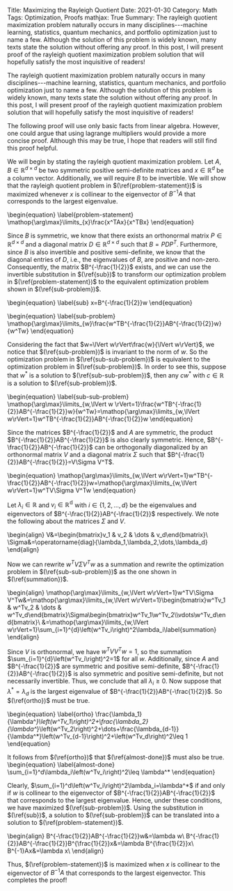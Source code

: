 Title: Maximizing the Rayleigh Quotient
Date: 2021-01-30
Category: Math
Tags: Optimization, Proofs
mathjax: True
Summary: The rayleigh quotient maximization problem naturally occurs in many disciplines---machine learning, statistics, quantum mechanics, and portfolio optimization just to name a few. Although the solution of this problem is widely known, many texts state the solution without offering any proof. In this post, I will present proof of the rayleigh quotient maximization problem solution that will hopefully satisfy the most inquisitive of readers!

The rayleigh quotient maximization problem naturally occurs in many disciplines---machine learning, statistics, quantum mechanics, and portfolio optimization just to name a few. Although the solution of this problem is widely known, many texts state the solution without offering any proof. In this post, I will present proof of the rayleigh quotient maximization problem solution that will hopefully satisfy the most inquisitive of readers!

The following proof will use only basic facts from linear algebra. However, one could argue that using lagrange multipliers would provide a more concise proof. Although this may be true, I hope that readers will still find this proof helpful.

We will begin by stating the rayleigh quotient maximization problem. Let $A,B\in\mathbb{R}^{d\times d}$ be two symmetric positive semi-definite matrices and $x\in\mathbb{R}^{d}$ be a column vector. Additionally, we will require $B$ to be invertible. We will show that the rayleigh quotient problem in $(\ref{problem-statement})$ is maximized whenever $x$ is collinear to the eigenvector of $B^{-1}A$ that corresponds to the largest eigenvalue.

\begin{equation}
    \label{problem-statement}
    \mathop{\arg\max}\limits_{x}\frac{x^TAx}{x^TBx}
\end{equation}

Since $B$ is symmetric, we know that there exists an orthonormal matrix $P\in\mathbb{R}^{d\times d}$ and a diagonal matrix $D\in\mathbb{R}^{d\times d}$ such that $B=PDP^T$. Furthermore, since $B$ is also invertible and positive semi-definite, we know that the diagonal entries of $D$, i.e., the eigenvalues of $B$, are positive and non-zero. Consequently, the matrix $B^{-\frac{1}{2}}$ exists, and we can use the invertible substitution in $(\ref{sub})$ to transform our optimization problem in $(\ref{problem-statement})$ to the equivalent optimization problem shown in $(\ref{sub-problem})$.

\begin{equation}
    \label{sub}
    x=B^{-\frac{1}{2}}w
\end{equation}

\begin{equation}
    \label{sub-problem}
    \mathop{\arg\max}\limits_{w}\frac{w^TB^{-\frac{1}{2}}AB^{-\frac{1}{2}}w}{w^Tw}
\end{equation}

Considering the fact that $w=\lVert w\rVert\frac{w}{\lVert w\rVert}$, we notice that $(\ref{sub-problem})$ is invariant to the norm of $w$. So the optimization problem in $(\ref{sub-sub-problem})$ is equivalent to the optimization problem in $(\ref{sub-problem})$. In order to see this, suppose that $w^*$ is a solution to $(\ref{sub-sub-problem})$, then any $cw^*$ with $c\in\mathbb{R}$ is a solution to $(\ref{sub-problem})$.

\begin{equation}
    \label{sub-sub-problem}
    \mathop{\arg\max}\limits_{w,\lVert w \rVert=1}\frac{w^TB^{-\frac{1}{2}}AB^{-\frac{1}{2}}w}{w^Tw}=\mathop{\arg\max}\limits_{w,\lVert w\rVert=1}w^TB^{-\frac{1}{2}}AB^{-\frac{1}{2}}w
\end{equation}

Since the matrices $B^{-\frac{1}{2}}$ and $A$ are symmetric, the product $B^{-\frac{1}{2}}AB^{-\frac{1}{2}}$ is also clearly symmetric. Hence, $B^{-\frac{1}{2}}AB^{-\frac{1}{2}}$ can be orthogonally diagonalized by an orthonormal matrix $V$ and a diagonal matrix $\Sigma$ such that $B^{-\frac{1}{2}}AB^{-\frac{1}{2}}=V\Sigma V^T$. 

\begin{equation}
    \mathop{\arg\max}\limits_{w,\lVert w\rVert=1}w^TB^{-\frac{1}{2}}AB^{-\frac{1}{2}}w=\mathop{\arg\max}\limits_{w,\lVert w\rVert=1}w^TV\Sigma V^Tw
\end{equation}

Let $\lambda_i\in\mathbb{R}$ and $v_i\in\mathbb{R^{d}}$ with $i\in\{1,2,\dots,d\}$ be the eigenvalues and eigenvectors of $B^{-\frac{1}{2}}AB^{-\frac{1}{2}}$ respectively. We note the following about the matrices $\Sigma$ and $V$.

\begin{align}
    V&=\begin{bmatrix}v_1 & v_2 & \dots & v_d\end{bmatrix}\\
    \Sigma&=\operatorname{diag}\{\lambda_1,\lambda_2,\dots,\lambda_d\}
\end{align}

Now we can rewrite $w^TV\Sigma V^Tw$ as a summation and rewrite the optimization problem in $(\ref{sub-sub-problem})$ as the one shown in $(\ref{summation})$.

\begin{align}
    \mathop{\arg\max}\limits_{w,\lVert w\rVert=1}w^TV\Sigma V^Tw&=\mathop{\arg\max}\limits_{w,\lVert w\rVert=1}\begin{bmatrix}w^Tv_1 & w^Tv_2 & \dots & w^Tv_d\end{bmatrix}\Sigma\begin{bmatrix}w^Tv_1\\w^Tv_2\\\vdots\\w^Tv_d\end{bmatrix}\\
    &=\mathop{\arg\max}\limits_{w,\lVert w\rVert=1}\sum_{i=1}^{d}\left(w^Tv_i\right)^2\lambda_i\label{summation}
\end{align}

Since $V$ is orthonormal, we have $w^TVV^Tw=1$, so the summation $\sum_{i=1}^{d}\left(w^Tv_i\right)^2=1$ for all $w$. Additionally, since $A$ and $B^{-\frac{1}{2}}$ are symmetric and positive semi-definite, $B^{-\frac{1}{2}}AB^{-\frac{1}{2}}$ is also symmetric and positive semi-definite, but not necessarily invertible. Thus, we conclude that all $\lambda_i\ge 0$. Now suppose that $\lambda^*=\lambda_d$ is the largest eigenvalue of $B^{-\frac{1}{2}}AB^{-\frac{1}{2}}$. So $(\ref{ortho})$ must be true.

\begin{equation}
    \label{ortho}
    \frac{\lambda_1}{\lambda^*}\left(w^Tv_1\right)^2+\frac{\lambda_2}{\lambda^*}\left(w^Tv_2\right)^2+\dots+\frac{\lambda_{d-1}}{\lambda^*}\left(w^Tv_{d-1}\right)^2+\left(w^Tv_d\right)^2\leq 1
\end{equation}

It follows from $(\ref{ortho})$ that $(\ref{almost-done})$ must also be true.
\begin{equation}
    \label{almost-done}
    \sum_{i=1}^d\lambda_i\left(w^Tv_i\right)^2\leq \lambda^*
\end{equation}

Clearly, $\sum_{i=1}^d\left(w^Tv_i\right)^2\lambda_i=\lambda^*$ if and only if $w$ is collinear to the eigenvector of $B^{-\frac{1}{2}}AB^{-\frac{1}{2}}$ that corresponds to the largest eigenvalue. Hence, under these conditions, we have maximized $(\ref{sub-problem})$. Using the substitution in $(\ref{sub})$, a solution to $(\ref{sub-problem})$ can be translated into a solution to $(\ref{problem-statement})$.

\begin{align}
    B^{-\frac{1}{2}}AB^{-\frac{1}{2}}w&=\lambda w\\
    B^{-\frac{1}{2}}AB^{-\frac{1}{2}}B^{\frac{1}{2}}x&=\lambda B^{\frac{1}{2}}x\\
    B^{-1}Ax&=\lambda x\\
\end{align}

Thus, $(\ref{problem-statement})$ is maximized when $x$ is collinear to the eigenvector of $B^{-1}A$ that corresponds to the largest eigenvector. This completes the proof!
